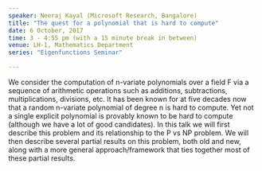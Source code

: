 ```yaml
---
speaker: Neeraj Kayal (Microsoft Research, Bangalore)
title: "The quest for a polynomial that is hard to compute"
date: 6 October, 2017
time: 3 - 4:55 pm (with a 15 minute break in between)
venue: LH-1, Mathematics Department
series: "Eigenfunctions Seminar"

---
```


We consider the computation of n-variate polynomials over a field F via a sequence of arithmetic operations such as additions, subtractions, multiplications, divisions, etc.
It has been known for at five decades now that a random n-variate polynomial of degree n is hard to compute. Yet not a single explicit polynomial is provably known to be
hard to compute (although we have a lot of good candidates). In this talk we will first describe this problem and its relationship to the P vs NP problem. We will then
describe several partial results on this problem, both old and new, along with a more general approach/framework that ties together most of these partial results.

